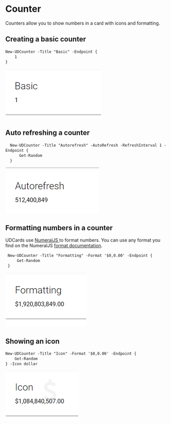 # Counter

Counters allow you to show numbers in a card with icons and formatting. 

## Creating a basic counter

```text
New-UDCounter -Title "Basic" -Endpoint {
    1
}
```

![](../.gitbook/assets/image%20%2817%29.png)

## Auto refreshing a counter

```text
  New-UDCounter -Title "Autorefresh" -AutoRefresh -RefreshInterval 1 -Endpoint {
      Get-Random 
  }
```

![Autorefreshing counter](../.gitbook/assets/card.gif)

## Formatting numbers in a counter

UDCards use [NumeralJS ](http://numeraljs.com/)to format numbers. You can use any format you find on the NumeralJS [format documentation](http://numeraljs.com/#format).

```text
 New-UDCounter -Title "Formatting" -Format '$0,0.00' -Endpoint {
     Get-Random 
 }
```

![](../.gitbook/assets/image%20%2814%29.png)

## Showing an icon

```text
New-UDCounter -Title "Icon" -Format '$0,0.00' -Endpoint {
    Get-Random 
} -Icon dollar
```

![](../.gitbook/assets/image%20%2811%29.png)

